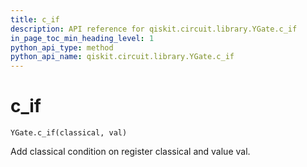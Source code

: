 ```yaml
---
title: c_if
description: API reference for qiskit.circuit.library.YGate.c_if
in_page_toc_min_heading_level: 1
python_api_type: method
python_api_name: qiskit.circuit.library.YGate.c_if
---
```


# c\_if

<span id="qiskit.circuit.library.YGate.c_if" />

`YGate.c_if(classical, val)`

Add classical condition on register classical and value val.


